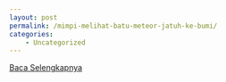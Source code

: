 ```yaml
---
layout: post
permalink: /mimpi-melihat-batu-meteor-jatuh-ke-bumi/
categories:
    - Uncategorized
---
```


[Baca Selengkapnya](/06)